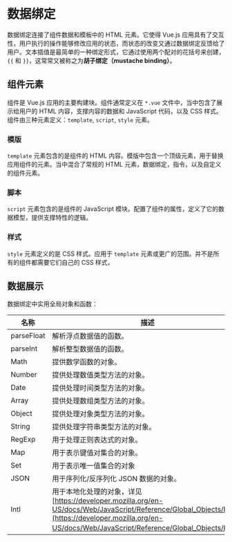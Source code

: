 # 数据绑定

数据绑定连接了组件数据和模板中的 HTML 元素。它使得 Vue.js 应用具有了交互性，用户执行的操作能够修改应用的状态，而状态的改变又通过数据绑定反馈给了用户。文本插值是最简单的一种绑定形式，它通过使用两个配对的花括号来创建， `{{` 和 `}}`，这常常又被称之为**胡子绑定（mustache binding）**。

## 组件元素

组件是 Vue.js 应用的主要构建块。组件通常定义在 `*.vue` 文件中，当中包含了展示给用户的 HTML 内容，支撑内容的数据和 JavaScript 代码，以及 CSS 样式。组件由三种元素定义：`template`, `script`, `style` 元素。

### 模版

`template` 元素包含的是组件的 HTML 内容。模版中包含一个顶级元素，用于替换应用组件的元素。当中混合了常规的 HTML 元素，数据绑定，指令，以及自定义的组件元素。

### 脚本

`script` 元素包含的是组件的 JavaScript 模块。配置了组件的属性，定义了它的数据模型，提供支撑特性的逻辑。

### 样式

`style` 元素定义的是 CSS 样式。应用于 `template` 元素或更广的范围。并不是所有的组件都需要它们自己的 CSS 样式，

## 数据展示

数据绑定中实用全局对象和函数：

| 名称       | 描述                                                         |
| ---------- | ------------------------------------------------------------ |
| parseFloat | 解析浮点数据值的函数。                                       |
| parseInt   | 解析整型数据值的函数。                                       |
| Math       | 提供数学函数的对象。                                         |
| Number     | 提供处理数值类型方法的对象。                                 |
| Date       | 提供处理时间类型方法的对象。                                 |
| Array      | 提供处理数组类型方法的对象。                                 |
| Object     | 提供处理对象类型方法的对象。                                 |
| String     | 提供处理字符串类型方法的对象。                               |
| RegExp     | 用于处理正则表达式的对象。                                   |
| Map        | 用于表示键值对集合的对象。                                   |
| Set        | 用于表示唯一值集合的对象                                     |
| JSON       | 用于序列化/反序列化 JSON 数据的对象。                        |
| Intl       | 用于本地化处理的对象，详见 [https://developer.mozilla.org/en-US/docs/Web/JavaScript/Reference/Global_Objects/Intl](https://developer.mozilla.org/en-US/docs/Web/JavaScript/Reference/Global_Objects/Intl)。 |

